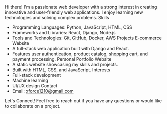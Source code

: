 Hi there! I'm a passionate web developer with a strong interest in creating innovative and user-friendly web applications. I enjoy learning new technologies and solving complex problems.
Skills
 * Programming Languages: Python, JavaScript, HTML, CSS
 * Frameworks and Libraries: React, Django, Node.js
 * Tools and Technologies: Git, GitHub, Docker, AWS
Projects
E-commerce Website
 * A full-stack web application built with Django and React.
 * Features user authentication, product catalog, shopping cart, and payment processing.
Personal Portfolio Website
 * A static website showcasing my skills and projects.
 * Built with HTML, CSS, and JavaScript.
Interests
 * Full-stack development
 * Machine learning
 * UI/UX design
Contact
 * Email: xforce1210@gmail.com 

Let's Connect!
Feel free to reach out if you have any questions or would like to collaborate on a project.
